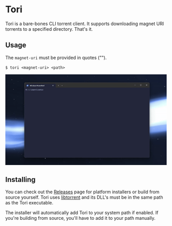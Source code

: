 # Tori

Tori is a bare-bones CLI torrent client. It supports downloading magnet URI torrents to a specified
directory.
That's it.

## Usage

The `magnet-uri` must be provided in quotes ("").

```
$ tori <magnet-uri> <path>
```

![](Docs/demo.gif)

## Installing

You can check out the [Releases](https://github.com/jakerieger/Tori/releases) page for platform
installers or build from source
yourself.
Tori uses [libtorrent](https://github.com/arvidn/libtorrent) and its DLL's must be in the
same path as the Tori
executable.

The installer will automatically add Tori to your system path if enabled. If you're building from
source,
you'll have to add it to your path manually.